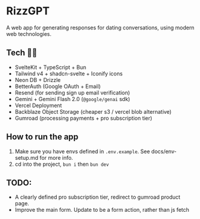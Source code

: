 # RizzGPT

A web app for generating responses for dating conversations, using modern web technologies.

## Tech 👨‍💻

- SvelteKit + TypeScript + Bun
- Tailwind v4 + shadcn-svelte + Iconify icons
- Neon DB + Drizzle
- BetterAuth (Google OAuth + Email)
- Resend (for sending sign up email verification)
- Gemini + Gemini Flash 2.0 (`@google/genai` sdk)
- Vercel Deployment
- Backblaze Object Storage (cheaper s3 / vercel blob alternative)
- Gumroad (processing payments + pro subscription tier)

## How to run the app

1. Make sure you have envs defined in `.env.example`. See docs/env-setup.md for more info.
2. cd into the project, `bun i` then `bun dev`

## TODO:

- A clearly defined pro subscription tier, redirect to gumroad product page.
- Improve the main form. Update to be a form action, rather than js fetch
